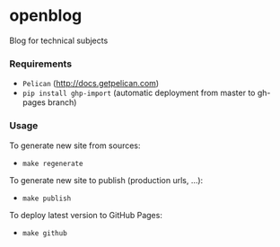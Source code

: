 # openblog
Blog for technical subjects


### Requirements

- `Pelican` (http://docs.getpelican.com)
- `pip install ghp-import` (automatic deployment from master to gh-pages branch) 


### Usage

To generate new site from sources:

- `make regenerate`

To generate new site to publish (production urls, ...):

- `make publish`

To deploy latest version to GitHub Pages:

- `make github`
